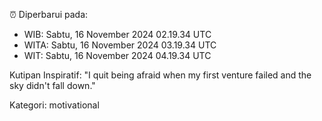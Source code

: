 ⏰ Diperbarui pada:
- WIB: Sabtu, 16 November 2024 02.19.34 UTC
- WITA: Sabtu, 16 November 2024 03.19.34 UTC
- WIT: Sabtu, 16 November 2024 04.19.34 UTC

Kutipan Inspiratif:
"I quit being afraid when my first venture failed and the sky didn't fall down."


Kategori: motivational


